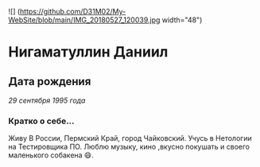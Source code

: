 ![]
(https://github.com/D31M02/My-WebSite/blob/main/IMG_20180527_120039.jpg width="48")



# Нигаматуллин Даниил 


## **Дата рождения** 

*29 сентября 1995 года*

### Кратко о себе...

Живу В России, Пермский Край, город Чайковский. Учусь в Нетологии на Тестировщика ПО. Люблю музыку, кино ,вкусно покушать и своего маленького собакена 😄.
